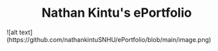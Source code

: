 <h1 align="center">
Nathan Kintu's ePortfolio
</h1>
![alt text](https://github.com/nathankintuSNHU/ePortfolio/blob/main/image.png)
